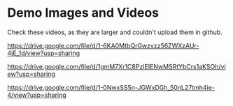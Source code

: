 # Demo Images and Videos


Check these videos, as they are larger and couldn't upload them in github.

 https://drive.google.com/file/d/1-6KA0MtbQrGwzvzz56ZWXzAUr-4jE_1d/view?usp=sharing
  
 https://drive.google.com/file/d/1gmM7Xr1C8PzIEIENwMSRtYbCrs1aKSOh/view?usp=sharing
 
https://drive.google.com/file/d/1-0NwxSS5n-JGWxDGh_50nL27tmh4ie-4/view?usp=sharing
